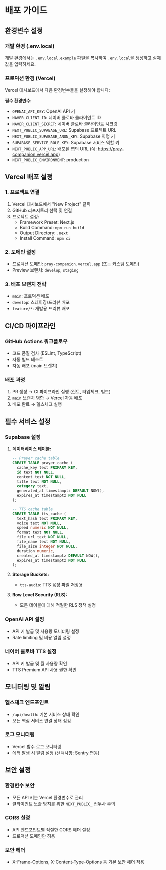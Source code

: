 # 배포 가이드

## 환경변수 설정

### 개발 환경 (.env.local)
개발 환경에서는 `.env.local.example` 파일을 복사하여 `.env.local`을 생성하고 실제 값을 입력하세요.

### 프로덕션 환경 (Vercel)
Vercel 대시보드에서 다음 환경변수들을 설정해야 합니다:

**필수 환경변수:**
- `OPENAI_API_KEY`: OpenAI API 키
- `NAVER_CLIENT_ID`: 네이버 클로바 클라이언트 ID
- `NAVER_CLIENT_SECRET`: 네이버 클로바 클라이언트 시크릿
- `NEXT_PUBLIC_SUPABASE_URL`: Supabase 프로젝트 URL
- `NEXT_PUBLIC_SUPABASE_ANON_KEY`: Supabase 익명 키
- `SUPABASE_SERVICE_ROLE_KEY`: Supabase 서비스 역할 키
- `NEXT_PUBLIC_APP_URL`: 배포된 앱의 URL (예: https://pray-companion.vercel.app)
- `NEXT_PUBLIC_ENVIRONMENT`: production

## Vercel 배포 설정

### 1. 프로젝트 연결
1. Vercel 대시보드에서 "New Project" 클릭
2. GitHub 리포지토리 선택 및 연결
3. 프로젝트 설정:
   - Framework Preset: Next.js
   - Build Command: `npm run build`
   - Output Directory: `.next`
   - Install Command: `npm ci`

### 2. 도메인 설정
- 프로덕션 도메인: `pray-companion.vercel.app` (또는 커스텀 도메인)
- Preview 브랜치: `develop`, `staging`

### 3. 배포 브랜치 전략
- `main`: 프로덕션 배포
- `develop`: 스테이징/프리뷰 배포
- `feature/*`: 개발용 프리뷰 배포

## CI/CD 파이프라인

### GitHub Actions 워크플로우
- 코드 품질 검사 (ESLint, TypeScript)
- 자동 빌드 테스트
- 자동 배포 (main 브랜치)

### 배포 과정
1. PR 생성 → CI 파이프라인 실행 (린트, 타입체크, 빌드)
2. `main` 브랜치 병합 → Vercel 자동 배포
3. 배포 완료 → 헬스체크 실행

## 필수 서비스 설정

### Supabase 설정
1. **데이터베이스 테이블:**
   ```sql
   -- Prayer cache table
   CREATE TABLE prayer_cache (
     cache_key text PRIMARY KEY,
     id text NOT NULL,
     content text NOT NULL,
     title text NOT NULL,
     category text,
     generated_at timestamptz DEFAULT NOW(),
     expires_at timestamptz NOT NULL
   );

   -- TTS cache table
   CREATE TABLE tts_cache (
     text_hash text PRIMARY KEY,
     voice text NOT NULL,
     speed numeric NOT NULL,
     format text NOT NULL,
     file_url text NOT NULL,
     file_name text NOT NULL,
     file_size integer NOT NULL,
     duration numeric,
     created_at timestamptz DEFAULT NOW(),
     expires_at timestamptz NOT NULL
   );
   ```

2. **Storage Buckets:**
   - `tts-audio`: TTS 음성 파일 저장용

3. **Row Level Security (RLS):**
   - 모든 테이블에 대해 적절한 RLS 정책 설정

### OpenAI API 설정
- API 키 발급 및 사용량 모니터링 설정
- Rate limiting 및 비용 알림 설정

### 네이버 클로바 TTS 설정
- API 키 발급 및 월 사용량 확인
- TTS Premium API 사용 권한 확인

## 모니터링 및 알림

### 헬스체크 엔드포인트
- `/api/health`: 기본 서비스 상태 확인
- 모든 핵심 서비스 연결 상태 점검

### 로그 모니터링
- Vercel 함수 로그 모니터링
- 에러 발생 시 알림 설정 (선택사항: Sentry 연동)

## 보안 설정

### 환경변수 보안
- 모든 API 키는 Vercel 환경변수로 관리
- 클라이언트 노출 방지를 위한 `NEXT_PUBLIC_` 접두사 주의

### CORS 설정
- API 엔드포인트별 적절한 CORS 헤더 설정
- 프로덕션 도메인만 허용

### 보안 헤더
- X-Frame-Options, X-Content-Type-Options 등 기본 보안 헤더 적용